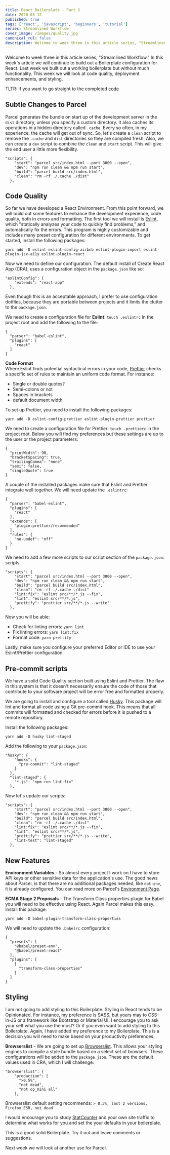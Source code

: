 ```yaml
---
title: React Boilerplate - Part 2
date: 2020-05-12
published: true
tags: ['react', 'javascript', 'beginners', 'tutorial']
series: Streamlined Workflow
cover_image: /images/quality.jpg
canonical_rul: false
description: Welcome to week three in this article series, "Streamlined Workflow." In this week's article we will continue to build out a Boilerplate configuration for React. Last week we built out a working boilerplate but without much functionality. This week we will look at code quality, deployment enhancements, and styling.
---
```

Welcome to week three in this article series, "Streamlined Workflow." In this week's article we will continue to build out a Boilerplate configuration for React. Last week we built out a working boilerplate but without much functionality. This week we will look at code quality, deployment enhancements, and styling.

TLTR: If you want to go straight to the completed [code](https://github.com/eclectic-coding/medium-react-boilerplate)

## Subtle Changes to Parcel
Parcel generates the bundle on start up of the development server in the `dist` directory, unless you specify a custom directory. It also caches its operations in a hidden directory called `.cache`. Every so often, in my experience, the cache will get out of sync. So, let's create a `clean` script to remove the `.cache` and `dist` directories so they are compiled fresh. Also, we can create a `dev` script to combine the `clean` and `start` script. This will give the end user a little more flexibility.
```
"scripts": {
    "start": "parcel src/index.html --port 3000 --open",
    "dev": "npm run clean && npm run start",
    "build": "parcel build src/index.html",
    "clean": "rm -rf ./.cache ./dist"
  },
```

## Code Quality
So far we have developed a React Environment. From this point forward, we will build out some features to enhance the development experience, code quality, both in errors and formatting. The first tool we will install is [Eslint](https://eslint.org/), which "statically analyzes your code to quickly find problems," and automatically fix the errors. This program is highly customizable and includes many preset configuration for different environments. To get started, install the following packages:
```
yarn add -D eslint eslint-config-airbnb eslint-plugin-import eslint-plugin-jsx-a11y eslint-plugin-react 
```

Now we need to define our configuration. The default install of Create React App (CRA), uses a configuration object in the `package.json` like so:
```
"eslintConfig": {
    "extends": "react-app"
  },
```
Even though this is an acceptable approach, I prefer to use configuration dotfiles, because they are portable between projects and it limits the clutter to the `package.json`.

We need to create a configuration file for **Eslint**: `touch .eslintrc` in the project root and add the following to the file:
```
{
  "parser": "babel-eslint",
  "plugins": [
    "react"
  ]
}
```
**Code Format**  
Where Eslint finds potential syntactical errors in your code, [Prettier](https://prettier.io/) checks a specific set of rules to maintain an uniform code format. For instance:
- Single or double quotes?
- Semi-colons or not
- Spaces in brackets
- default document width

To set up Prettier, you need to install the following packages:
```
yarn add -D eslint-config-prettier eslint-plugin-prettier prettier
```
We need to create a configuration file for Prettier: `touch .prettierc` in the project root. Below you will find my preferences but these settings are up to the user or the project parameters:
```
{
  "printWidth": 90,
  "bracketSpacing": true,
  "trailingComma": "none",
  "semi": false,
  "singleQuote": true
}
```
A couple of the installed packages make sure that Eslint and Prettier integrate well together. We will need update the `.eslintrc`:
```
{
  "parser": "babel-eslint",
  "plugins": [
    "react"
  ],
  "extends": [
    "plugin:prettier/recommended"
  ],
  "rules": {
    "no-undef": "off"
  }
}
```
We need to add a few more scripts to our script section of the `package.json`:
scripts
```
"scripts": {
    "start": "parcel src/index.html --port 3000 --open",
    "dev": "npm run clean && npm run start",
    "build": "parcel build src/index.html",
    "clean": "rm -rf ./.cache ./dist"
    "lint:fix": "eslint src/**/*.js --fix",
    "lint": "eslint src/**/*.js",
    "prettify": "prettier src/**/*.js --write"
  },
 ```
Now you will be able:
- Check for linting errors: `yarn lint`
- Fix linting errors: `yarn lint:fix`
- Format code: `yarn prettify`

Lastly, make sure you configure your preferred Editor or IDE to use your Eslint/Prettier configuration.

## Pre-commit scripts
We have a solid Code Quality section built using Eslint and Prettier. The flaw in this system is that it doesn't necessarily ensure the code of those that contribute to your software project will be error free and formatted properly.

We are going to install and configure a tool called [Husky](https://github.com/typicode/husky). This package will lint and format all code using a Git pre-commit hook. This means that all commits will formatted and checked for errors before it is pushed to a remote repository.

Install the following packages:
```
yarn add -D husky lint-staged
```

Add the following to your `package.json`:
```
"husky": {
    "hooks": {
      "pre-commit": "lint-staged"
    }
  },
  "lint-staged": {
    "*.js": "npm run lint:fix"
  },
```

Now let's update our scripts:
```
"scripts": {
    "start": "parcel src/index.html --port 3000 --open",
    "dev": "npm run clean && npm run start",
    "build": "parcel build src/index.html",
    "clean": "rm -rf ./.cache ./dist"
    "lint:fix": "eslint src/**/*.js --fix",
    "lint": "eslint src/**/*.js",
    "prettify": "prettier src/**/*.js --write",
    "lint-test": "lint-staged"
  },
```

## New Features

**Environment Variables** - So almost every project I work on I have to store API keys or other sensitive data for the application's use. The good news about Parcel, is that there are no additional packages needed, like `dot-env`, it is already configured. You can read more on Parcel's [Environment Page](https://en.parceljs.org/env.html).

**ECMA Stage 2 Proposals** - The Transform Class properties plugin for Babel you will need to be effective using React. Again Parcel makes this easy. Install this package:
```
yarn add -D babel-plugin-transform-class-properties
```
We will need to update the `.babelrc` configuration:
```
{
  "presets": [
    "@babel/preset-env",
    "@babel/preset-react"
  ],
  "plugins": [
    [
      "transform-class-properties"
    ]
  ]
}
```

## Styling
I am not going to add styling to this Boilerplate. Styling in React tends to be Opinionated. For instance, my preference is SASS, but yours may to CSS-in-JS or a framework like Bootstrap or Material UI. I encourage you to ask your self what you use the most? Or if you even want to add styling to this Boilerplate. Again, I have added my preference to my Boilerplate. This is a decision you will need to make based on your productivity preferences.

**Browserslist** - We are going to set up [Browserslist](https://github.com/browserslist/browserslist). This allows your styling engines to compile a style bundle based on a select set of browsers. These configurations will be added to the `package.json`. These are the default values used in CRA, which I will challenge:
```
"browserslist": {
    "production": [
      ">0.5%",
      "not dead",
      "not op_mini all"
    ],
```
Browserslist default setting recommends: `> 0.5%, last 2 versions, Firefox ESR, not dead`

I would encourage you to study [StatCounter](https://gs.statcounter.com/) and your own site traffic to determine what works for you and set the your defaults in your boilerplate.

This is a good solid Boilerplate. Try it out and leave comments or suggestions.

Next week we will look at another use for Parcel.




